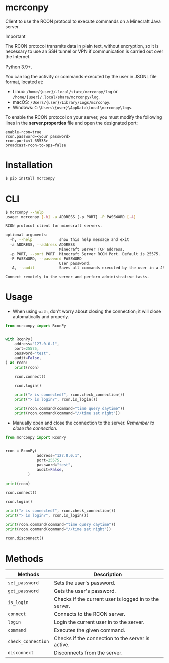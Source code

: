# mcrconpy

Client to use the RCON protocol to execute commands on a Minecraft Java server.

> [!IMPORTANT]
> The RCON protocol transmits data in plain text, without encryption, so it is necessary to use an SSH tunnel or VPN if communication is carried out over the Internet.
>
> Python 3.9+.

You can log the activity or commands executed by the user in JSONL file format, located at:

* Linux: `/home/{user}/.local/state/mcrconpy/log` or `/home/{user}/.local/share/mcrconpy/log`.
* macOS: `/Users/{user}/Library/Logs/mcrconpy`.
* Windows: `C:\Users\{user}\AppData\Local\mcrconpy\logs`.


To enable the RCON protocol on your server, you must modify the following lines in the **server.properties** file and open the designated port:

```
enable-rcon=true
rcon.password=<your password>
rcon.port=<1-65535>
broadcast-rcon-to-ops=false
```


# Installation

```bash
$ pip install mcrconpy
```


# CLI

```bash
$ mcrconpy --help
usage: mcrconpy [-h] -a ADDRESS [-p PORT] -P PASSWORD [-A]

RCON protocol client for minecraft servers.

optional arguments:
  -h, --help            show this help message and exit
  -a ADDRESS, --address ADDRESS
                        Minecraft Server TCP address.
  -p PORT, --port PORT  Minecraft Server RCON Port. Default is 25575.
  -P PASSWORD, --password PASSWORD
                        User password.
  -A, --audit           Saves all commands executed by the user in a JSONL file. Default is disabled.

Connect remotely to the server and perform administrative tasks.
```


# Usage

* When using `with`, don't worry about closing the connection; it will close automatically and properly.

```python
from mcrconpy import RconPy


with RconPy(
    address="127.0.0.1",
    port=25575,
    password="test",
    audit=False,
) as rcon:
    print(rcon)

    rcon.connect()

    rcon.login()

    print("> is connected?", rcon.check_connection())
    print("> is login?", rcon.is_login())

    print(rcon.command(command="time query daytime"))
    print(rcon.command(command="//time set night"))
```

* Manually open and close the connection to the server. *Remember to close the connection*.

```python
from mcrconpy import RconPy


rcon = RconPy(
              address="127.0.0.1",
              port=25575,
              password="test",
              audit=False,
          )

print(rcon)

rcon.connect()

rcon.login()

print("> is connected?", rcon.check_connection())
print("> is login?", rcon.is_login())

print(rcon.command(command="time query daytime"))
print(rcon.command(command="//time set night"))

rcon.disconnect()
```


# Methods

| Methods | Description |
|-|-|
| `set_password` | Sets the user's password. |
| `get_password` | Gets the user's password. |
| `is_login` | Checks if the current user is logged in to the server. |
| `connect` | Connects to the RCON server. |
| `login` | Login the current user in to the server. |
| `command` | Executes the given command. |
| `check_connection` | Checks if the connection to the server is active. |
| `disconnect` | Disconnects from the server. |
